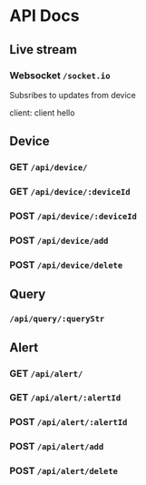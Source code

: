# API Docs
## Live stream
### Websocket `/socket.io`
Subsribes to updates from device

client: client hello


## Device
### GET `/api/device/`
### GET `/api/device/:deviceId`
### POST `/api/device/:deviceId`
### POST `/api/device/add`
### POST `/api/device/delete`

## Query
### `/api/query/:queryStr`

## Alert
### GET `/api/alert/`
### GET `/api/alert/:alertId`
### POST `/api/alert/:alertId`
### POST `/api/alert/add`
### POST `/api/alert/delete`
